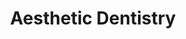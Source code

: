 ---
templateKey: specialties-page
language: en
title: Aesthetic Dentistry
redirects: /especialidades/estetica-dental/

# Hero Section
hero:
  display: true
  type: default
  image: /img/hero-aesthetic-dentistry.jpg
  parallax: false
  title: >
    <span class="bebas" style="font-family:Bebas Neue Bold;color:white;font-weight:lighter">Aesthetic Dentistry</span>
  indicator: false
  halfSize: true

# Heading Section
specialtiesHeading:
  display: true
  img: /img/icon-aestetic-dentistry.jpg
  content: Biomimetics is the art of creating dental restorations that are in harmony with nature, through knowledge, mastery and expert manipulation of the different ceramic and adhesive systems available.
# Aside section
paragraphSection:
  body: >
    <p>In today's society, where the image is so important, a pleasant appearance often means the difference between success and failure; personal and professional. So that <b>a healthy and beautiful smile is not a luxury or a whim but almost a necessity. The range of treatments at our disposal to correct dental imperfections is increasingly wide and affordable</b>, and the results are becoming faster, safer and more accurate. Among them we have TEETH WHITENING systems based on hydrogen or carbamide peroxides photoactivatables with high intensity halogen lamps <em>(ZOOM system)</em> that provide us with remarkable and immediate benefits.</p>
    <p>In addition, <b>in the Specialty it is already routine to work with digital photographs for the study and computerized planning of the odontoesthetic treatment plan</b>. This phenomenon has been called SMILE DESIGN and gives us the possibility of applying a more scientific and less subjective criterion when restoring decayed, fractured, pigmented, rotated, separated or malformed teeth. <b>On the other hand, the new adhesive materials based on nanotechnology allow us for its great versatility to modify the shape, color and size of the teeth at pleasure. In very few appointments the result is obvious and the transformation looks spectacular</b>. For the most complex cases we have the so-called PORCELAIN VENEERS that are thin sheets of ceramic material that adhere firmly to the dental structures and that are indicated for the correction of aesthetic defects of greater extent and severity.</p>
    <p>Nowadays Aesthetic Dentistry has no limits, except for the creativity, skill and preparation of the professional staff.</p>
  image: /img/aside-aesthetic-dentistry.jpg

# Quote Section
quote:
  title: ''
  body: >
    The genuine smile, also called Duchenne's smile, is one that arises spontaneously, sincerely and naturally in the face. It is undoubtedly an expressive sign of well-being that fosters sociability and promotes communication between people.
  author: Dr. Filomena Montemurro Tafuri
  footer:
    position: Prosthodontist
    clinic: DENTAL VIP, Especialidades Odontológicas s.c.

# Parallax Section
plainParallax:
  image: /img/parallax-aesthetic-dentistry.jpg

# Faq Section
faq:
  title:  Frequently Asked Questions
  blocks:
    - questions:

      - question: Why is the use of clinical photography in aesthetic dentistry important? 
        answer: >
          <p>An intraoral photograph provides instant visualization of the teeth in real time. With it we can see details difficult to appreciate with the naked eye and also allows the patient to opinion and actively participate in the development of your treatment plan. Another advantage of serial photography is the storage of images for future comparisons before and after treatment.</p>
      - question: What is a smile design? 
        answer: >
          <p>It consists of making a detailed digital study of the dental, gingival and facial characteristics of a person when smiling to identify what changes or modifications would be favorable, from the aesthetic point of view, to harmonize and beautify the appearance of his smile. The clinical execution of the design could be very conservative, from simple recontoring and teeth whitening, to more invasive interventions such as orthodontics, gum surgery, veneers making, total-ceramic crowns, and even; maxillofacial surgery. It all depends on the case and the patient's expectations.</p>
      - question: When can and should make a smile design? 
        answer: >
          <p>When the patient is of legal age, he wishes to improve his physical appearance and not escape his aesthetic perception of reality. It is really scary to see people with teeth that simulate “piano keys”, exaggeratedly long, white and monochromatic, without harmony with their own parameters and features and elaborate without taking into consideration that each human being is an exclusive and individual entity. Smile design is an invaluable tool in the field of cosmetic dentistry, as long as it is used with ethics, wisdom and true aesthetic criteria.</p>
      - question: What parameters are used to choose the shape of the new teeth? 
        answer: >
          <p>Race, sex, age, personality, size and shape of the face, biotype and gingival state, smile line, type of occlusion or bite, and of course, the patient's preferences and tastes. It is also very important to always work under the precept of the golden or divine proportion, try as much as possible that the new restorations keep in tune with one of the most used parameters in plastic surgery and aesthetic medicine, which suggests that a proportional ratio of 1 / 1,618 between the size of nearby and well-defined elements, it will guarantee success in the expression and projection of harmony, beauty and naturalness.</p>
      - question: When is tooth whitening indicated? 
        answer: >
          <p>Like any aesthetic treatment, the indication of whether or not to perform a teeth whitening is determined by the patient's own perception and needs. This procedure allows us to remove stains and dental pigmentations of extrinsic origin and clarify the color tone of the entire denture.</p>
      - question: When is it contraindicated? 
        answer: >
          <p>When the patient has cavities, active periodontal diseases or extreme dental sensitivity. In addition, in cases of intrinsic or excessively dark spots such as those caused by tetracyclines, internal pulp hemorrhages, alterations in the histological formation of enamel and dentin, and those caused as a result of corrosion of old metal restorations. In these cases, the realization of veneers or ceramic crowns would be indicated to achieve the desired color change.</p>
      - question: Why should a Dentist do it? 
        answer: >
          <p>Home bleaching that is sold in stores and pharmacies has a much lower concentration than those used in consultation. This phenomenon is due to the fact that the dental trays for application are universal and not custom-made, a condition that prevents the contact of the bleaching peroxide with the gums and mucous membranes of the patient. If these products had a professional concentration, they would cause great damage and caustic lesions to periodontal tissues.</p>
      - question: How bleaches carbamide peroxide? 
        answer: >
          <p>Upon contact with saliva, it decomposes into hydrogen peroxide and urea. Due to its low molecular weight, hydrogen peroxide easily penetrates enamel prisms and dentinary tubules, inside which it is metabolized by certain enzymes such as catalase, peroxidase and hydroperoxidase, releasing oxygen molecules as the final product that soften and eliminate pigments and interplasmic wastes. The high intensity blue light acts as a catalyst providing energy to the bleaching solution to accelerate its diffusion and oxidation within the dental structure.</p>
      - question: How much can teeth whiten and how long do the results obtained last? 
        answer: >
          <p>The color of the teeth is genetically determined and evaluated with a standardized 15-tone color guide. Thanks to a bleaching with carbamide peroxide we can clarify between 1 and 10 shades, which means that a very yellowish or grayish smile can return to show off its original white. The results usually last between 2 and 7 years, everything depends on the dietary, hygienic and social habits of the patient. In smokers, regular consumers of dark drinks <em>(cola, coffee and tea)</em> and diets high in citrus fruits <em>(kiwi or pineapple)</em>, the duration of the result can be considerably compromised.</p>
      - question: Is teeth whitening a painful procedure?
        answer: >
          <p>At all, it is a conservative treatment that does not even require dental anesthesia, however, in many cases it can generate a temporary increase in dental sensitivity. This hypersensitivity is considered normal and is controlled with the use of special dentifrices and fluoride-based desensitizing gels.</p>
    - questions:

      - question: What is the dental reshaping or cosmetic contouring? 
        answer: >
          <p>Over the years, the teeth wear out and suffer microfractures that alter their natural shape and age the appearance of the denture. With only make small and accurate modifications of the edges and dental angles it is possible to immediately recover the lost morphology and the original appearance of the smile. It is a painless, fast, safe and very economical procedure.</p>
      - question: What are the most innovative restorative materials in dental aesthetics? 
        answer: >
          <p>In the last decade the development of dental biomaterials has been amazing. Today we have composites or dental resins composed of nanometric filling material that provide excellent physical and aesthetic properties, and with which it is possible to achieve anterior and posterior direct adhesive restorations <em>(made by the Dentist)</em>, perfectly smooth and polished; of brightness, color and texture similar to tooth enamel. They are indicated for the treatment of caries, fractures and aesthetic defects of little extension. For the manufacture of veneers, crowns and inlays in the laboratory, the great novelty is the use of ceramics <em>(popularly called porcelains)</em> based on Zirconium Oxide <em>(ZrO2)</em> and Lithium Disilicate <em>(LS2)</em>, with very high resistance to bending and fracture that makes it possible to completely dispense with the use of base metal alloys, and consequently, drastically improve the transparency, fluorescence and opalescence properties of the restored teeth. Among the most used state-of-the-art ceramics are: DC-Zircón® <em>(DCS)</em>, Cercon® <em>(Dentsply)</em>, In-Ceram® YZ <em>(Vita)</em>, Procera® Zirconia <em>(Nobel Biocare)</em>, Lava® <em>(3M Espe)</em> and IPS e .max® <em>(Ivoclar)</em>; among others.</p>
      - question: What are inlays and onlays? 
        answer: >
          <p>They are a type of indirect restorations <em>(manufactured in the laboratory)</em> that are used to aesthetically reconstruct endodontically treated or heavily destroyed posterior teeth. Represents an excellent alternative to the typical dental crown and according to its extension they are classified as inlays, onlays and overlays. They are usually made with feldspathic or zirconia-based porcelains providing an extraordinary aesthetic appearance.</p>
      - question: What is a veneer? 
        answer: >
          <p>Dental veneers are direct restorations made of composite, or fine porcelain sheets that adhere exclusively to the anterior surface or vestibular face of the teeth to improve their shape and appearance. Dental veneers are used to correct fractured, stained, misaligned, worn, separated or malformed teeth.</p>
      - question: How do inlays, veneers and crowns differ?
        answer: >
          <p>Inlays and veneers are partial coating restorations, that is, they only replace a part or portion of the tooth, while crowns restore or replace the entire visible part thereof. Veneers are indicated on the anterior teeth, the inlays and onlays on the posterior teeth and the crowns on any tooth of the oral cavity.</p>

      - question: What is better then for a front tooth, a veneer or a crown? 
        answer: >
          <p>It all depends on the clinical conditions and requirements of the case. Before making a decision, the aesthetic dentist must evaluate factors such as the degree of structural integrity of the organ, appearance of the neighboring teeth, properties and characteristics of the enamel, pulp vitality, periodontal state, oral hygiene index and social and functional habits of the patient; among others. In the end, each type of restoration has its specific indications and only a successful professional criterion, depending on the case, will give us the answer.</p>
      - question: How do these restorations stick to teeth?
        answer: >
          <p>Cementing is one of the most important steps because the long-term duration of restorations in mouth depends largely on it. It is essential that the clinician know and master the different adhesive systems for each ceramic material and each type of restoration. The cemented adhesive technique promotes the formation of strong chemical and mechanical bonds between tooth and restoration.</p>
      - question: Are all veneers of porcelain?
        answer: >
          <p>No. They can also be made of composite resins by direct technique, in a single session and without the intervention of the dental laboratory, however, they are much less aesthetic, less resistant and have a shorter shelf life than ceramic ones. The latters can remain up to 20 years in the mouth.</p>
      - question: If by smiling I show a large amount of gum, what can be done? 
        answer: >
          <p>It depends on the case and its etiology. If the cause of the gingival smile is the over-eruption of the upper incisors, orthodontics is the treatment of choice, to level the arch, intrude the teeth and achieve the apical migration of its marginal gum. If the problem is generated by an altered passive eruption, by a true excess of gum over the clinical crowns of the teeth, gingivectomy or surgical removal of the abnormal tissue will be the solution. However, if the condition is due to an alteration of the facial development, an excessive vertical growth of the upper jaw <em>(VME)</em>, only the surgical impact of the same through an intervention of maxillofacial orthognathic surgery <em>(Le Fort I osteotomy)</em> will solve the problem.</p>
      - question: What is a periodontal plastic surgery or gingivoplasty? 
        answer: >
          <p>Every smile is made up of 3 basic elements: teeth, lips and gums. Gingivoplasty is a procedure that allows correcting the shape, size and thickness of the gums, so that they look thin, delineated and in perfect harmony with the teeth. Similarly, it is also possible to almost completely modify the appearance, size and thickness of the lips through a small cosmetic surgery called Cheiloplasty, usually performed by Doctors Specializing in Orofacial Plastic Surgery.</p>
# Clinic Cases
clinicCases:
  title: Aesthetic Dentistry - Clinic Cases
  items:
    - image: /img/clinic-cases-aesthetic-dentistry-en-01-thumb.jpg
      title: > 
        <h6>FRACTURE AND DENTAL MALPOSITION CORRECTION</h6>
    - image: /img/clinic-cases-aesthetic-dentistry-en-02-thumb.jpg
      title: >
        <h6>MAXILLARY LATERAL INCISORS RECONSTRUCTION</h6>
    - image: /img/clinic-cases-aesthetic-dentistry-en-03-thumb.jpg
      title: >
        <h6>LITHIUM DISILICATE RESTORATIONS</h6>
    - image: /img/clinic-cases-aesthetic-dentistry-en-04-thumb.jpg
      title: >
        <h6>TOTAL AESTHETIC REHABILITATION</h6>
    - image: /img/clinic-cases-aesthetic-dentistry-en-05-thumb.jpg
      title: >
        <h6>PERIODONTAL PLASTIC SURGERY AND LAMINATE VENEERS</h6>
    - image: /img/clinic-cases-aesthetic-dentistry-en-06-thumb.jpg
      title: >
        <h6>IPS E.MAX® PORCELAIN VENEERS</h6>
    - image: /img/clinic-cases-aesthetic-dentistry-en-07-thumb.jpg
      title: >
        <h6>CLOSING OF SPACES WITH COMPOSITE RESINS</h6>
    - image: /img/clinic-cases-aesthetic-dentistry-en-08-thumb.jpg
      title: >
        <h6>WHITENING AND CERAMIC VENEERS</h6>
    - image: /img/clinic-cases-aesthetic-dentistry-en-09-thumb.jpg
      title: >
        <h6>100% METAL FREE CERAMIC STRUCTURES</h6>
    - image: /img/clinic-cases-aesthetic-dentistry-en-10-thumb.jpg
      title: >
        <h6>SMILE DESIGN </h6>
    - image: /img/clinic-cases-aesthetic-dentistry-en-11-thumb.jpg 
      title: >
        <h6>LED WHITENING AND COMPOSITE VENEER</h6>
    - image: /img/clinic-cases-aesthetic-dentistry-en-12-thumb.jpg
      title: >
        <h6>SILVER AMALGAM REPLACEMENT </h6>
    - image: /img/clinic-cases-aesthetic-dentistry-en-13-thumb.jpg
      title: >
        <h6>BEFORE AND AFTER</h6>
    - image: /img/clinic-cases-aesthetic-dentistry-en-14-thumb.jpg
      title: >
        <h6>BEFORE AND AFTER</h6>
    - image: /img/clinic-cases-aesthetic-dentistry-en-15-thumb.jpg
      title: >
        <h6>BEFORE AND AFTER</h6>
    - image: /img/clinic-cases-aesthetic-dentistry-en-16-thumb.jpg
      title: >
        <h6>BEFORE AND AFTER</h6>
    - image: /img/clinic-cases-aesthetic-dentistry-en-17-thumb.jpg
      title: >
        <h6>BEFORE AND AFTER</h6>
    - image: /img/clinic-cases-aesthetic-dentistry-en-18-thumb.jpg
      title: >
        <h6>BEFORE AND AFTER</h6>
    - image: /img/clinic-cases-aesthetic-dentistry-en-19-thumb.jpg
      title: >
        <h6>BEFORE AND AFTER</h6>
    - image: /img/clinic-cases-aesthetic-dentistry-en-20-thumb.jpg
      title: >
        <h6>BEFORE AND AFTER</h6>
    - image: /img/clinic-cases-aesthetic-dentistry-en-21-thumb.jpg
      title: >
        <h6>BEFORE AND AFTER</h6>
  lightbox:
    placeholder: ''
    type: ''
    images: 
      - image: /img/clinic-cases-aesthetic-dentistry-en-01.jpg
      - image: /img/clinic-cases-aesthetic-dentistry-en-02.jpg
      - image: /img/clinic-cases-aesthetic-dentistry-en-03.jpg
      - image: /img/clinic-cases-aesthetic-dentistry-en-04.jpg
      - image: /img/clinic-cases-aesthetic-dentistry-en-05.jpg
      - image: /img/clinic-cases-aesthetic-dentistry-en-06.jpg
      - image: /img/clinic-cases-aesthetic-dentistry-en-07.jpg
      - image: /img/clinic-cases-aesthetic-dentistry-en-08.jpg
      - image: /img/clinic-cases-aesthetic-dentistry-en-09.jpg
      - image: /img/clinic-cases-aesthetic-dentistry-en-10.jpg
      - image: /img/clinic-cases-aesthetic-dentistry-en-11.jpg
      - image: /img/clinic-cases-aesthetic-dentistry-en-12.jpg
      - image: /img/clinic-cases-aesthetic-dentistry-en-13.jpg
      - image: /img/clinic-cases-aesthetic-dentistry-en-14.jpg
      - image: /img/clinic-cases-aesthetic-dentistry-en-15.jpg
      - image: /img/clinic-cases-aesthetic-dentistry-en-16.jpg
      - image: /img/clinic-cases-aesthetic-dentistry-en-17.jpg
      - image: /img/clinic-cases-aesthetic-dentistry-en-18.jpg
      - image: /img/clinic-cases-aesthetic-dentistry-en-19.jpg
      - image: /img/clinic-cases-aesthetic-dentistry-en-20.jpg
      - image: /img/clinic-cases-aesthetic-dentistry-en-21.jpg

# Responsive Aside Paragraphs
asides:
  display: false
  sections:
    - align: right
      title: >
        <h3>''</h3>
      content: >
        <p>''</p>
      image: /img/professionals-dr-castor-jose-garaban-povea.png
      footer:
        display: true
        image:
          src: /img/professionals-dr-castor-jose-garaban-povea-studies.jpg
          display: true
        button:
          text: ''
          to: ''
          display: false
  
# Testimonial Section
lightQuote:
  color: '#ededed '
  display: true
  img:
    ld: /img/quotes-aesthetic-dentistry-landscape-en.jpg
    pt: /img/quotes-aesthetic-dentistry-portrait-en.jpg
  content: I AM WONDERFUL WITH MY NEW SMILE, THE CHANGE WAS DRASTIC AND SPECTACULAR. MY TEETH WAS VERY ROUND, SMALL, YELLOW AND SOMETHING SEPARATED. NOW THEY ARE BEAUTIFUL LIKE THOSE OF CELEBRITIES. NO DOUBT A TREATMENT THAT EXCEEDED ALL MY EXPECTATIONS. "

# Contact Form
form:
  title: Consult Us Right Now!
  img: /img/parallax-form-specialties.png

# Procedures Section
procedures:
  display: true
  title: Give your Health the Value It Deserves!
  procedures:
    - title: Facilities
      to: /en/the-clinic/facilities/
      img: /img/procedures-facilities.jpg
    - title: Technology
      to: /en/the-clinic/technology/
      img: /img/procedures-technology.jpg
    - title: Professional Staff
      to:  /en/professional-staff/
      img: /img/procedures-professionals.png
---